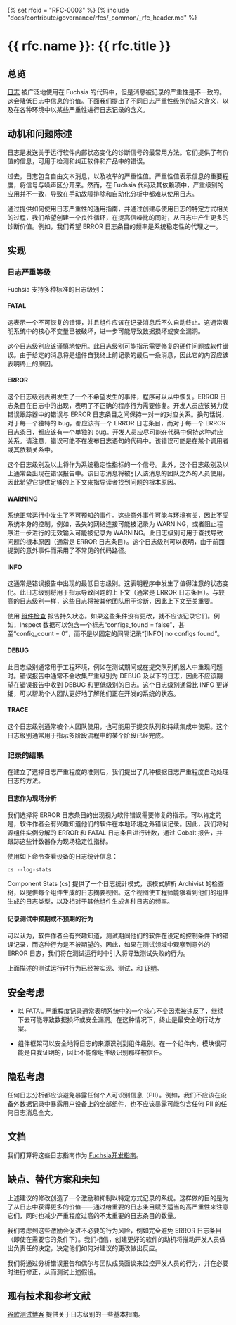 {% set rfcid = "RFC-0003" %}
{% include "docs/contribute/governance/rfcs/_common/_rfc_header.md" %}
# {{ rfc.name }}: {{ rfc.title }}
<!-- SET the `rfcid` VAR ABOVE. DO NOT EDIT ANYTHING ELSE ABOVE THIS LINE. -->

<!-- ## Summary -->
## 总览

<!-- 
[Logging](/concepts/components/diagnostics/logs/README.md) is used extensively throughout
Fuchsia's code, but messages are logged with inconsistent severities. This
diminishes the value of information in the logs. Below we propose semantic
meaning for different log severity levels, and implications for logging at
certain severities in various environments.
 -->
[日志](/concepts/components/diagnostics/logs/README.md) 被广泛地使用在 Fuchsia 的代码中，但是消息被记录的严重性是不一致的。这会降低日志中信息的价值。下面我们提出了不同日志严重性级别的语义含义，以及在各种环境中以某些严重性进行日志记录的含义。

<!-- ## Motivation and problem statement -->
## 动机和问题陈述

<!-- 
Logs are the most common way to send a diagnostics signal about a change in
the internal state of running software. They offer valuable information that can
be used to detect and correct faults in software and products.
 -->
日志是发送关于运行软件内部状态变化的诊断信号的最常用方法。它们提供了有价值的信息，可用于检测和纠正软件和产品中的错误。

<!-- 
Historically, logs contain a free-text message, as well as an enumerated
severity value. The severity value offers an indication of how important the
message is, differentiating the signal from the noise. However, the application
of severity levels is made inconsistently throughout Fuchsia code and its
dependencies, resulting in logs that are difficult to use both in manual
troubleshooting and in automated analysis.
 -->
过去，日志包含自由文本消息，以及枚举的严重性值。严重性值表示信息的重要程度，将信号与噪声区分开来。然而，在 Fuchsia 代码及其依赖项中，严重级别的应用并不一致，导致在手动故障排除和自动化分析中都难以使用日志。

<!-- 
By providing common guidelines for how to use log severities, and by creating
processes that attach consequences to certain ways of using the logs, we hope to
create a virtuous cycle that will generate more diagnostics value out of logs
while also improving the signal-to-noise ratio. For instance, we would like the
frequency of ERROR log entries to be one of the proxies to system stability.
 -->
通过提供如何使用日志严重性的通用指南，并通过创建与使用日志的特定方式相关的过程，我们希望创建一个良性循环，在提高信噪比的同时，从日志中产生更多的诊断价值。例如，我们希望 ERROR 日志条目的频率是系统稳定性的代理之一。

<!-- ## Implementation -->
## 实现

<!-- ### Log severity levels -->
### 日志严重等级

<!-- Fuchsia supports a number of standard log severity levels: -->
Fuchsia 支持多种标准的日志级别：

#### FATAL

<!-- 
This indicates an unrecoverable error and that the component should
self-terminate shortly after logging the message. This typically indicates that
a core invariant in the system has been violated and proceeding further could
lead to data corruption or security vulnerabilities.
 -->
这表示一个不可恢复的错误，并且组件应该在记录消息后不久自动终止。这通常表明系统中的核心不变量已被破坏，进一步可能导致数据损坏或安全漏洞。

<!-- 
This log level should be used sparingly. This log level may indicate a hardware
issue or software bug that needs to be fixed. Since the given message will be
the final message logged before the component self-terminates, its contents
should indicate the reason for termination.
 -->
这个日志级别应该谨慎地使用。此日志级别可能指示需要修复的硬件问题或软件错误。由于给定的消息将是组件自我终止前记录的最后一条消息，因此它的内容应该表明终止的原因。

#### ERROR

<!-- 
This log level indicates an undesired event has occurred that the program can
recover from. An ERROR log entry's appearance in the logs is an indication of
incorrect program behavior that needs to be fixed. Developers should strive for
a one-to-one correspondence between a bug in the bug tracker and the ERROR log
entry. In other words, for every unique bug, there should be an ERROR log entry,
and for every ERROR log entry, there should be a separate bug. Developers should
attempt to maintain this correspondence in code where possible. Note that the
bug might not be in the code issuing the log statement. The bug may be in one of
the callers or one of its dependencies.
 -->
这个日志级别表明发生了一个不希望发生的事件，程序可以从中恢复。ERROR 日志条目在日志中的出现，表明了不正确的程序行为需要修复。开发人员应该努力使错误跟踪器中的错误与 ERROR 日志条目之间保持一对一的对应关系。换句话说，对于每一个独特的 bug，都应该有一个 ERROR 日志条目，而对于每一个 ERROR 日志条目，都应该有一个单独的 bug。开发人员应尽可能在代码中保持这种对应关系。请注意，错误可能不在发布日志语句的代码中。该错误可能是在某个调用者或其依赖关系中。

<!-- 
This log level and above will serve as a signal to system stability metrics.
Additionally, this log level and above will typically be present in bug reports.
This log message will be consumed by people outside the team that introduced
the message and so it is expected to provide sufficient context to guide the
reader toward the root cause of the problem.
 -->
这个日志级别及以上将作为系统稳定性指标的一个信号。此外，这个日志级别及以上通常会出现在错误报告中。该日志消息将被引入该消息的团队之外的人员使用，因此希望它提供足够的上下文来指导读者找到问题的根本原因。

#### WARNING

<!-- 
This log level indicates an unexpected event has occurred within the normal
operation of the system. These unexpected events may be environmental and
therefore outside the control of the system itself. For example, a lost network
connection may be logged as a WARNING or invalid input that prevents a program
from proceeding further may be logged as WARNING. This log level can be used to
find the root cause that led to a problem (typically an ERROR log entry). This
log level may serve to make salient that an uncommon code path was taken as a
result of the aforementioned unexpected event.
 -->
系统正常运行中发生了不可预知的事件。这些意外事件可能与环境有关，因此不受系统本身的控制。例如，丢失的网络连接可能被记录为 WARNING，或者阻止程序进一步进行的无效输入可能被记录为 WARNING。此日志级别可用于查找导致问题的根本原因（通常是 ERROR 日志条目）。这个日志级别可以表明，由于前面提到的意外事件而采用了不常见的代码路径。

#### INFO

<!-- 
This is typically the lowest log level present in bug reports. This indicates
that a noteworthy state change has occurred in a program. This log level will be
used to indicate the context that led to a problem (typically an ERROR log
entry). As with higher log levels, these logs will be consumed by
other teams for diagnosis and so context is critical.
 -->
这通常是错误报告中出现的最低日志级别。这表明程序中发生了值得注意的状态变化。此日志级别将用于指示导致问题的上下文（通常是 ERROR 日志条目）。与较高的日志级别一样，这些日志将被其他团队用于诊断，因此上下文至关重要。

<!-- 
Long-lasting states should be reported using
[Component Inspection](/development/diagnostics/inspect).
Such conditions should not be logged if they have not changed. For example,
instead of logging "[INFO] no configs found" at a fixed interval, the Inspect
data could contain a flag "configs_found = false," or even "config_count = 0."
 -->
使用 [组件检查](/development/diagnostics/inspect) 报告持久状态。如果这些条件没有更改，就不应该记录它们。例如，Inspect 数据可以包含一个标志“configs_found = false”，甚至“config_count = 0”，而不是以固定的间隔记录“[INFO] no configs found”。

#### DEBUG

<!-- 
This log level is typically used in engineering environments, such as during
tests or while reproducing an issue in a commit queue bot. Logs at severity
level DEBUG and below are typically not collected in bug reports, so there
should be no expectation to receive DEBUG and lower logs in bug reports. This
log level is typically more verbose than INFO and helps individual teams better
understand the state of the system they're developing.
 -->
此日志级别通常用于工程环境，例如在测试期间或在提交队列机器人中重现问题时。错误报告中通常不会收集严重级别为 DEBUG 及以下的日志，因此不应该期望在错误报告中收到 DEBUG 和更低级别的日志。这个日志级别通常比 INFO 更详细，可以帮助个人团队更好地了解他们正在开发的系统的状态。

#### TRACE

<!-- 
This log level will typically be used by individual teams and perhaps in
the commit queue and continuous integration. This log level is typically used to
indicate that a stage in a multistage process has completed.
 -->
这个日志级别通常被个人团队使用，也可能用于提交队列和持续集成中使用。这个日志级别通常用于指示多阶段流程中的某个阶段已经完成。

<!-- ### Consequences of logging -->
### 记录的结果

<!-- 
Having established guidelines for choosing log severity levels, we propose
several ways in which we automatically treat logs based on their severity.
 -->
在建立了选择日志严重程度的准则后，我们提出了几种根据日志严重程度自动处理日志的方法。

<!-- #### Logs as in-field analytics -->
#### 日志作为现场分析

<!-- 
We choose to treat the presence of an ERROR log entry as an indication of a
software bug that needs to be fixed. It's safe to assume that a software author
would be interested in knowing that their software is logging errors outside
their local environment. Therefore we will count the presence of ERROR and FATAL
log entries broken down by source component instance, report them via Cobalt,
and track these counters as an in-field stability metric.
 -->
我们选择将 ERROR 日志条目的出现视为软件错误需要修复的指示。可以肯定的是，软件作者会有兴趣知道他们的软件在本地环境之外错误记录。因此，我们将对源组件实例分解的 ERROR 和 FATAL 日志条目进行计数，通过 Cobalt 报告，并跟踪这些计数器作为现场稳定性指标。

<!-- 
To view an overview of logging statistics on a device, use the following
command:
 -->
使用如下命令查看设备的日志统计信息：

```
cs --log-stats
```

<!-- 
Component Stats (cs) provides a log stats mode that parses Archivist's inspect
tree to provide a summary view of logs generated per component. This view
enables engineers to see the types of logs their component generates and the
frequency with which it generates various logs relative to other components.
 -->
Component Stats (cs) 提供了一个日志统计模式，该模式解析 Archivist 的检查树，以提供每个组件生成的日志摘要视图。这个视图使工程师能够看到他们的组件生成的日志类型，以及相对于其他组件生成各种日志的频率。

<!-- #### Logs as (un)expected behavior under test -->
#### 记录测试中预期或不预期的行为

<!-- 
It's safe to assume that a software author would be interested in knowing that
their software is logging errors under controlled conditions set during a test,
when such behavior is not expected. Therefore we will introduce behavior into
the test runtime that will cause tests to fail if unexpected ERROR logs are
observed within the test realm.
 -->
可以认为，软件作者会有兴趣知道，测试期间他们的软件在设定的控制条件下的错误记录，而这种行为是不被期望的。因此，如果在测试领域中观察到意外的 ERROR 日志，我们将在测试运行时中引入将导致测试失败的行为。

<!-- 
The test runtime behavior described above has been implemented, tested, and
[documented](/concepts/testing/v1_test_component.md#restricting_log_severity).
 -->
上面描述的测试运行时行为已经被实现、测试，和 [证明](/concepts/testing/v1_test_component.md#restricting_log_severity)。

<!-- ## Security Consideration -->
## 安全考虑

<!-- 
* Logging with FATAL severity typically indicates that a core invariant in the
system has been violated and proceeding further could lead to data corruption or
security vulnerabilities. Termination is the safest course of action in this case.
 -->
* 以 FATAL 严重程度记录通常表明系统中的一个核心不变因素被违反了，继续下去可能导致数据损坏或安全漏洞。在这种情况下，终止是最安全的行动方案。

<!-- 
* The component framework can securely identify the source of a log to a component
level. Within a component, modules will likely be self-attested and so cannot be
trusted to the same degree as component-level identification.
 -->
* 组件框架可以安全地将日志的来源识别到组件级别。在一个组件内，模块很可能是自我证明的，因此不能像组件级识别那样被信任。

<!-- ## Privacy Consideration -->
## 隐私考虑

<!-- 
Any logging analytics should avoid exposing any Personally Identifiable
Information (PII). For example, we should not expose the full set of components
on a user's device in off-device metrics nor the full text of any log messages
that might contain any PII.
 -->
任何日志分析都应该避免暴露任何个人可识别信息（PII）。例如，我们不应该在设备外数据记录中暴露用户设备上的全部组件，也不应该暴露可能包含任何 PII 的任何日志消息全文。

<!-- ## Documentation -->
## 文档

<!-- 
We intend to publish these logging guidelines as a [Fuchsia Development
Guide](/development) as well.
 -->
我们打算将这些日志指南作为 [Fuchsia开发指南](/development)。

<!-- ## Drawbacks, alternatives, and unknowns -->
## 缺点、替代方案和未知

<!-- 
The proposed changes above create a system of incentives and disincentives to
log in certain ways. The intention is to get more value out of logs - notice the
important log entries by giving them appropriately high severity, while also
reducing the number of less significant log entries with overly high severity.
 -->
上述建议的修改创造了一个激励和抑制以特定方式记录的系统。这样做的目的是为了从日志中获得更多的价值——通过给重要的日志条目赋予适当的高严重性来注意它们，同时也减少严重程度过高的不太重要的日志条目的数量。

<!-- 
We consider the risk that these incentives will promote unwanted behaviors, such
as avoiding ERROR log entries entirely (even under conditions that call for it).
We believe that the motivation to create better software will drive developers
to make responsible decisions in how they react to the proposed changes.
 -->
我们考虑到这些激励会促进不必要的行为风险，例如完全避免 ERROR 日志条目（即使在需要它的条件下）。我们相信，创建更好的软件的动机将推动开发人员做出负责任的决定，决定他们如何对建议的更改做出反应。

<!-- 
We will test the above hypothesis by monitoring developer behavior via analysis
of bug reports and occasional interviews with team members, and course-correct
as necessary.
 -->
我们将通过分析错误报告和偶尔与团队成员面谈来监控开发人员的行为，并在必要时进行修正，从而测试上述假设。


<!-- ## Prior art and references -->
## 现有技术和参考文献

<!-- 
The [Google Testing Blog](https://testing.googleblog.com/2013/06/optimal-logging.html)
provides some basic guidelines on logging levels.
 -->
[谷歌测试博客](https://testing.googleblog.com/2013/06/optimal-logging.html) 提供关于日志级别的一些基本指南。

